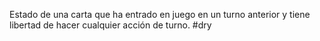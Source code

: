 Estado de una carta que ha entrado en juego en un turno anterior y tiene libertad de hacer cualquier acción de turno.
#dry